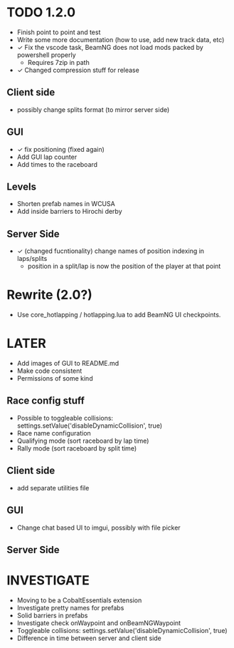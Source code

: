 # TODO 1.2.0
- Finish point to point and test
- Write some more documentation (how to use, add new track data, etc)
- ✓ Fix the vscode task, BeamNG does not load mods packed by powershell properly
    - Requires 7zip in path
- ✓ Changed compression stuff for release

## Client side
- possibly change splits format (to mirror server side)

## GUI
- ✓ fix positioning (fixed again)
- Add GUI lap counter
- Add times to the raceboard

## Levels
- Shorten prefab names in WCUSA
- Add inside barriers to Hirochi derby

## Server Side
- ✓ (changed fucntionality) change names of position indexing in laps/splits
    - position in a split/lap is now the position of the player at that point

# Rewrite (2.0?)
- Use core_hotlapping / hotlapping.lua to add BeamNG UI checkpoints.

# LATER
- Add images of GUI to README.md
- Make code consistent
- Permissions of some kind


## Race config stuff
- Possible to toggleable collisions: settings.setValue('disableDynamicCollision', true)
- Race name configuration
- Qualifying mode (sort raceboard by lap time)
- Rally mode (sort raceboard by split time)

## Client side
- add separate utilities file

## GUI
- Change chat based UI to imgui, possibly with file picker

## Server Side


# INVESTIGATE
- Moving to be a CobaltEssentials extension
- Investigate pretty names for prefabs
- Solid barriers in prefabs
- Investigate check onWaypoint and onBeamNGWaypoint
- Toggleable collisions: settings.setValue('disableDynamicCollision', true)
- Difference in time between server and client side